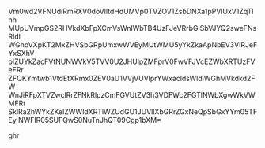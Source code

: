 Vm0wd2VFNUdiRmRXV0doVlltdHdUMVp0TVZOV1ZsbDNXa1pPVlUxV1ZqTlhh
MUpUVmpGS2RHVkdXbFpXCmVsWnlWbTB4UzFJeVRrbGlSbVJYQ2sweFNsRldi
WGhoVXpKT2MxZHVSbGRpUmxwWVEyMUtWMU5yYkZkaApNbEV3VlRJeFYxSXhV
blZUYkZacFVtNUNWVkV5TVV0U2JHUlpZMFprV0FwVFJVcEZWbXRTUzFVeFRr
ZFQKYmtwb1VtdEtXRmx0ZEV0aU1VVjVUVlprYWxacldsWldiWGhMVkdkd2FW
WnJiRFpXTVZwclRrZFNkRlpzCmFGVUtZV3h3VDFWc2FGTlNWbXgwWkVWMFRt
SklRa2hWYkZKelZWWldXRTlWZUdGU1JUVllXbGRrZGxNeQpSbGxYYm05TFEy
NWFlR05SUFQwS0NuTnJhQT09Cgp1bXM=

ghr